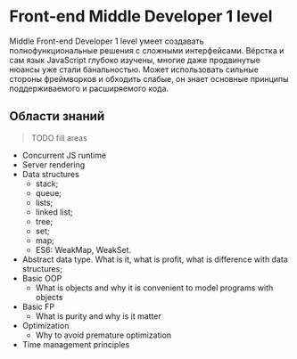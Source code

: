 # Front-end Middle Developer 1 level
Middle Front-end Developer 1 level умеет создавать полнофункциональные решения с сложными интерфейсами. Вёрстка и сам язык JavaScript глубоко изучены, многие даже продвинутые нюансы уже стали банальностью. Может использовать сильные стороны фреймворков и обходить слабые, он знает основные принципы поддерживаемого и расширяемого кода.

## Области знаний
> TODO fill areas
- Concurrent JS runtime
- Server rendering
- Data structures
    - stack;
    - queue;
    - lists;
    - linked list;
    - tree;
    - set;
    - map;
    - ES6: WeakMap, WeakSet.
- Abstract data type. What is it, what is profit, what is difference with data structures;
- Basic OOP
    - What is objects and why it is convenient to model programs with objects
- Basic FP
    - What is purity and why is it matter
- Optimization
    - Why to avoid premature optimization
- Time management principles
